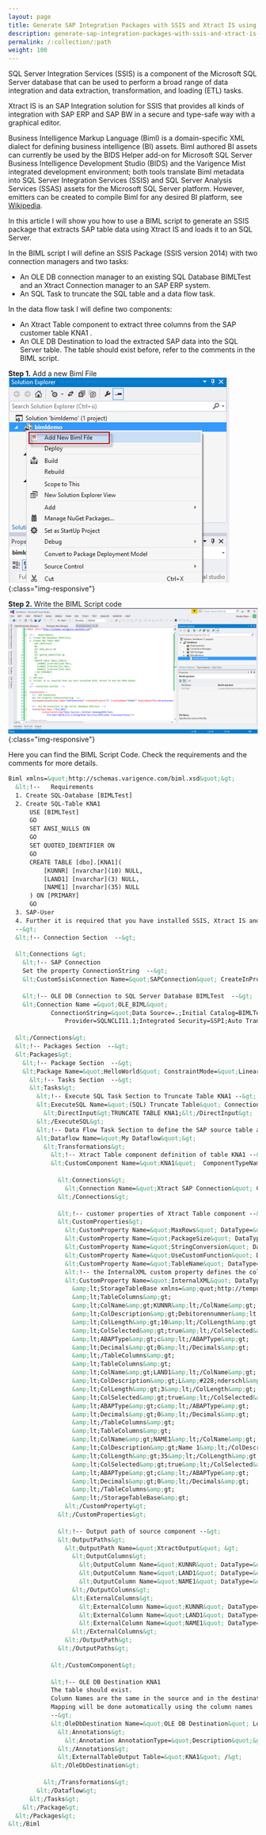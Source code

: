 ```yaml
---
layout: page
title: Generate SAP Integration Packages with SSIS and Xtract IS using BIML
description: generate-sap-integration-packages-with-ssis-and-xtract-is-using-biml
permalink: /:collection/:path
weight: 100
---
```


SQL Server Integration Services (SSIS) is a component of the Microsoft SQL Server database that can be used to perform a broad range of data integration and data extraction, transformation, and loading (ETL) tasks.

Xtract IS is an SAP Integration solution for SSIS that provides all kinds of integration with SAP ERP and SAP BW in a secure and type-safe way with a graphical editor.

Business Intelligence Markup Language (Biml) is a domain-specific XML dialect for defining business intelligence (BI) assets. Biml authored BI assets can currently be used by the BIDS Helper add-on for Microsoft SQL Server Business Intelligence Development Studio (BIDS) and the Varigence Mist integrated development environment; both tools translate Biml metadata into SQL Server Integration Services (SSIS) and SQL Server Analysis Services (SSAS) assets for the Microsoft SQL Server platform. However, emitters can be created to compile Biml for any desired BI platform, see [Wikipedia](https://en.wikipedia.org/wiki/Business_Intelligence_Markup_Language).

In this article I will show you how to use a BIML script to generate an SSIS package that extracts SAP table data using Xtract IS and loads it to an SQL Server.

In the BIML script I will define an SSIS Package (SSIS version 2014) with two connection managers and two tasks:
- An OLE DB connection manager to an existing SQL Database BIMLTest and an Xtract Connection manager to an SAP ERP system.
- An SQL Task to truncate the SQL table and a data flow task.

In the data flow task I will define two components:

- An Xtract Table component to extract three columns from the SAP customer table KNA1 .
- An OLE DB Destination to load the extracted SAP data into the SQL Server table. The table should exist before, refer to the comments in the BIML script.

**Step 1.** Add a new Biml File
![xis-ssis-biml_01](/img/contents/xis/xis-ssis-biml_01.jpg){:class="img-responsive"}

**Step 2.** Write the BIML Script code
![xis-ssis-biml_02](/img/contents/xis/xis-ssis-biml_02.jpg){:class="img-responsive"}

Here you can find the BIML Script Code.
Check the requirements and the comments for more details.

``` XML
Biml xmlns=&quot;http://schemas.varigence.com/biml.xsd&quot;&gt;
  &lt;!--   Requirements
  1. Create SQL-Database [BIMLTest]
  2. Create SQL-Table KNA1
      USE [BIMLTest]
      GO
      SET ANSI_NULLS ON
      GO
      SET QUOTED_IDENTIFIER ON
      GO
      CREATE TABLE [dbo].[KNA1](
	      [KUNNR] [nvarchar](10) NULL,
	      [LAND1] [nvarchar](3) NULL,
	      [NAME1] [nvarchar](35) NULL
      ) ON [PRIMARY]
      GO
  3. SAP-User
  4. Further it is required that you have installed SSIS, Xtract IS and the BIDS Helper
  --&gt;
  &lt;!-- Connection Section  --&gt;

  &lt;Connections &gt;
    &lt;!-- SAP Connection
    Set the property ConnectionString  --&gt;
    &lt;CustomSsisConnection Name=&quot;SAPConnection&quot; CreateInProject=&quot;1&quot; CreationName=&quot;XTRACT&quot; ObjectData=&quot;&amp;lt;XtractConnectionManager ConnectionString=&amp;quot;USER=Elzein LANG=DE CLIENT=800 SYSNR=00 ASHOST=ec5.theobald-software.com PASSWD=XXX RFCLIB=CLASSIC  &amp;quot; /&amp;gt;&quot;/&gt;

    &lt;!-- OLE DB Connection to SQL Server Database BIMLTest  --&gt;
    &lt;Connection Name =&quot;OLE_BIML&quot;
            ConnectionString=&quot;Data Source=.;Initial Catalog=BIMLTest;
                Provider=SQLNCLI11.1;Integrated Security=SSPI;Auto Translate=False;&quot;/&gt;

  &lt;/Connections&gt;
  &lt;!-- Packages Section  --&gt;
  &lt;Packages&gt;
    &lt;!-- Package Section  --&gt;
    &lt;Package Name=&quot;HelloWorld&quot; ConstraintMode=&quot;Linear&quot; ProtectionLevel=&quot;EncryptSensitiveWithUserKey&quot;&gt;
      &lt;!-- Tasks Section  --&gt;
      &lt;Tasks&gt;
        &lt;!-- Execute SQL Task Section to Truncate Table KNA1 --&gt;
        &lt;ExecuteSQL Name=&quot;(SQL) Truncate Table&quot; ConnectionName=&quot;OLE_BIML&quot;&gt;
          &lt;DirectInput&gt;TRUNCATE TABLE KNA1;&lt;/DirectInput&gt;
        &lt;/ExecuteSQL&gt;
        &lt;!-- Data Flow Task Section to define the SAP source table and the SQL destination table --&gt;
        &lt;Dataflow Name=&quot;My Dataflow&quot;&gt;
          &lt;Transformations&gt;
            &lt;!-- Xtract Table component definition of table KNA1 --&gt;
            &lt;CustomComponent Name=&quot;KNA1&quot;  ComponentTypeName=&quot;XtractIS.XtractSourceTable, XtractIS2014, Version=1.0.0.0, Culture=neutral, PublicKeyToken=4b0cc842b94d345e&quot;&gt;

              &lt;Connections&gt;
                &lt;Connection Name=&quot;Xtract SAP Connection&quot; ConnectionName=&quot;SAPConnection&quot; /&gt;
              &lt;/Connections&gt;

              &lt;!-- customer properties of Xtract Table component --&gt;
              &lt;CustomProperties&gt;
                &lt;CustomProperty Name=&quot;MaxRows&quot; DataType=&quot;Int32&quot;&gt;0&lt;/CustomProperty&gt;
                &lt;CustomProperty Name=&quot;PackageSize&quot; DataType=&quot;Int32&quot;&gt;5000&lt;/CustomProperty&gt;
                &lt;CustomProperty Name=&quot;StringConversion&quot; DataType=&quot;Int32&quot;&gt;0&lt;/CustomProperty&gt;
                &lt;CustomProperty Name=&quot;UseCustomFunction&quot; DataType=&quot;Boolean&quot;&gt;false&lt;/CustomProperty&gt;
                &lt;CustomProperty Name=&quot;TableName&quot; DataType=&quot;String&quot;&gt;KNA1&lt;/CustomProperty&gt;
                &lt;!-- the InternalXML custom property defines the columns of the SAP source --&gt;
                &lt;CustomProperty Name=&quot;InternalXML&quot; DataType=&quot;String&quot;&gt;
                  &amp;lt;StorageTableBase xmlns=&amp;quot;http://tempuri.org/StorageTableBase.xsd&amp;quot;&amp;gt;
                  &amp;lt;TableColumns&amp;gt;
                  &amp;lt;ColName&amp;gt;KUNNR&amp;lt;/ColName&amp;gt;
                  &amp;lt;ColDescription&amp;gt;Debitorennummer&amp;lt;/ColDescription&amp;gt;
                  &amp;lt;ColLength&amp;gt;10&amp;lt;/ColLength&amp;gt;
                  &amp;lt;ColSelected&amp;gt;true&amp;lt;/ColSelected&amp;gt;
                  &amp;lt;ABAPType&amp;gt;c&amp;lt;/ABAPType&amp;gt;
                  &amp;lt;Decimals&amp;gt;0&amp;lt;/Decimals&amp;gt;
                  &amp;lt;/TableColumns&amp;gt;
                  &amp;lt;TableColumns&amp;gt;
                  &amp;lt;ColName&amp;gt;LAND1&amp;lt;/ColName&amp;gt;
                  &amp;lt;ColDescription&amp;gt;L&amp;#228;nderschl&amp;#252;ssel&amp;lt;/ColDescription&amp;gt;
                  &amp;lt;ColLength&amp;gt;3&amp;lt;/ColLength&amp;gt;
                  &amp;lt;ColSelected&amp;gt;true&amp;lt;/ColSelected&amp;gt;
                  &amp;lt;ABAPType&amp;gt;c&amp;lt;/ABAPType&amp;gt;
                  &amp;lt;Decimals&amp;gt;0&amp;lt;/Decimals&amp;gt;
                  &amp;lt;/TableColumns&amp;gt;
                  &amp;lt;TableColumns&amp;gt;
                  &amp;lt;ColName&amp;gt;NAME1&amp;lt;/ColName&amp;gt;
                  &amp;lt;ColDescription&amp;gt;Name 1&amp;lt;/ColDescription&amp;gt;
                  &amp;lt;ColLength&amp;gt;35&amp;lt;/ColLength&amp;gt;
                  &amp;lt;ColSelected&amp;gt;true&amp;lt;/ColSelected&amp;gt;
                  &amp;lt;ABAPType&amp;gt;c&amp;lt;/ABAPType&amp;gt;
                  &amp;lt;Decimals&amp;gt;0&amp;lt;/Decimals&amp;gt;
                  &amp;lt;/TableColumns&amp;gt;
                  &amp;lt;/StorageTableBase&amp;gt;
                &lt;/CustomProperty&gt;
              &lt;/CustomProperties&gt;

              &lt;!-- Output path of source component --&gt;
              &lt;OutputPaths&gt;
                &lt;OutputPath Name=&quot;XtractOutput&quot; &gt;
                  &lt;OutputColumns&gt;
                    &lt;OutputColumn Name=&quot;KUNNR&quot; DataType=&quot;String&quot; Length=&quot;10&quot;/&gt;
                    &lt;OutputColumn Name=&quot;LAND1&quot; DataType=&quot;String&quot; Length=&quot;3&quot;/&gt;
                    &lt;OutputColumn Name=&quot;NAME1&quot; DataType=&quot;String&quot; Length=&quot;35&quot;/&gt;
                  &lt;/OutputColumns&gt;
                  &lt;ExternalColumns&gt;
                    &lt;ExternalColumn Name=&quot;KUNNR&quot; DataType=&quot;String&quot; Length=&quot;10&quot;/&gt;
                    &lt;ExternalColumn Name=&quot;LAND1&quot; DataType=&quot;String&quot; Length=&quot;3&quot;/&gt;
                    &lt;ExternalColumn Name=&quot;NAME1&quot; DataType=&quot;String&quot; Length=&quot;35&quot;/&gt;
                  &lt;/ExternalColumns&gt;
                &lt;/OutputPath&gt;
              &lt;/OutputPaths&gt;

            &lt;/CustomComponent&gt;

            &lt;!-- OLE DB Destination KNA1
            The table should exist.
            Column Names are the same in the source and in the destination.
            Mapping will be done automatically using the column names
            --&gt;
            &lt;OleDbDestination Name=&quot;OLE DB Destination&quot; LocaleId=&quot;None&quot; ConnectionName=&quot;OLE_BIML&quot;&gt;
              &lt;Annotations&gt;
                &lt;Annotation AnnotationType=&quot;Description&quot;&gt;KNA1&lt;/Annotation&gt;
              &lt;/Annotations&gt;
              &lt;ExternalTableOutput Table=&quot;KNA1&quot; /&gt;
            &lt;/OleDbDestination&gt;

          &lt;/Transformations&gt;
        &lt;/Dataflow&gt;
      &lt;/Tasks&gt;
    &lt;/Package&gt;
  &lt;/Packages&gt;
&lt;/Biml
```